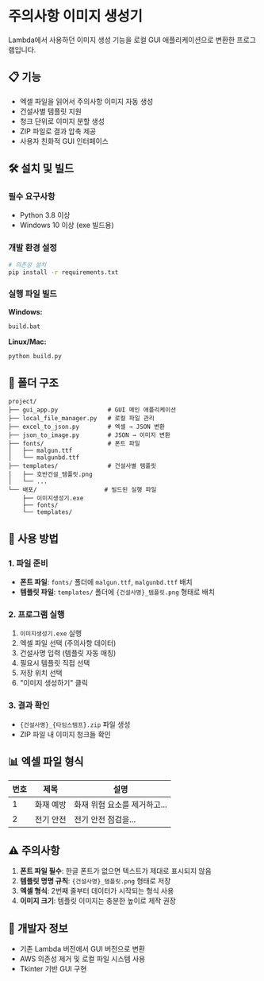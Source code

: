 # 주의사항 이미지 생성기

Lambda에서 사용하던 이미지 생성 기능을 로컬 GUI 애플리케이션으로 변환한 프로그램입니다.

## 📋 기능

- 엑셀 파일을 읽어서 주의사항 이미지 자동 생성
- 건설사별 템플릿 지원
- 청크 단위로 이미지 분할 생성
- ZIP 파일로 결과 압축 제공
- 사용자 친화적 GUI 인터페이스

## 🛠️ 설치 및 빌드

### 필수 요구사항

- Python 3.8 이상
- Windows 10 이상 (exe 빌드용)

### 개발 환경 설정

```bash
# 의존성 설치
pip install -r requirements.txt
```

### 실행 파일 빌드

**Windows:**
```cmd
build.bat
```

**Linux/Mac:**
```bash
python build.py
```

## 📁 폴더 구조

```
project/
├── gui_app.py              # GUI 메인 애플리케이션
├── local_file_manager.py   # 로컬 파일 관리
├── excel_to_json.py        # 엑셀 → JSON 변환
├── json_to_image.py        # JSON → 이미지 변환
├── fonts/                  # 폰트 파일
│   ├── malgun.ttf
│   └── malgunbd.ttf
├── templates/              # 건설사별 템플릿
│   ├── 호반건설_템플릿.png
│   └── ...
└── 배포/                   # 빌드된 실행 파일
    ├── 이미지생성기.exe
    ├── fonts/
    └── templates/
```

## 🚀 사용 방법

### 1. 파일 준비

- **폰트 파일**: `fonts/` 폴더에 `malgun.ttf`, `malgunbd.ttf` 배치
- **템플릿 파일**: `templates/` 폴더에 `{건설사명}_템플릿.png` 형태로 배치

### 2. 프로그램 실행

1. `이미지생성기.exe` 실행
2. 엑셀 파일 선택 (주의사항 데이터)
3. 건설사명 입력 (템플릿 자동 매칭)
4. 필요시 템플릿 직접 선택
5. 저장 위치 선택
6. "이미지 생성하기" 클릭

### 3. 결과 확인

- `{건설사명}_{타임스탬프}.zip` 파일 생성
- ZIP 파일 내 이미지 청크들 확인

## 📊 엑셀 파일 형식

| 번호 | 제목 | 설명 |
|------|------|------|
| 1 | 화재 예방 | 화재 위험 요소를 제거하고... |
| 2 | 전기 안전 | 전기 안전 점검을... |

## ⚠️ 주의사항

1. **폰트 파일 필수**: 한글 폰트가 없으면 텍스트가 제대로 표시되지 않음
2. **템플릿 명명 규칙**: `{건설사명}_템플릿.png` 형태로 저장
3. **엑셀 형식**: 2번째 줄부터 데이터가 시작되는 형식 사용
4. **이미지 크기**: 템플릿 이미지는 충분한 높이로 제작 권장

## 🔧 개발자 정보

- 기존 Lambda 버전에서 GUI 버전으로 변환
- AWS 의존성 제거 및 로컬 파일 시스템 사용
- Tkinter 기반 GUI 구현